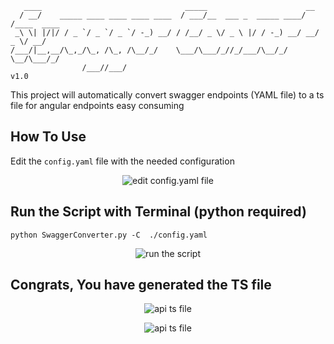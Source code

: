 ```
   ____                                _____                      __          
  / __/    _____ ____ ____ ____ ____  / ___/__  ___ _  _____ ____/ /____  ____
 _\ \| |/|/ / _ `/ _ `/ _ `/ -_) __/ / /__/ _ \/ _ \ |/ / -_) __/ __/ _ \/ __/
/___/|__,__/\_,_/\_, /\_, /\__/_/    \___/\___/_//_/___/\__/_/  \__/\___/_/   
                /___//___/                                                  v1.0  
```

This project will automatically convert swagger endpoints (YAML file) to a ts file for angular endpoints easy consuming


## How To Use
Edit the ```config.yaml``` file with the needed configuration

<p align="center">
  <img src="https://imgur.com/x8ObESV.png" alt="edit config.yaml file">
</p>

## Run the Script with Terminal (python required)
``` python SwaggerConverter.py -C  ./config.yaml ```

<p align="center">
  <img src="https://imgur.com/sJvlkaP.png" alt="run the script">
</p>

## Congrats, You have generated the TS file
<p align="center">
  <img src="https://imgur.com/pPUtDmo.png" alt="api ts file">
</p>
<p align="center">
  <img src="https://imgur.com/Js8pA9Y.png" alt="api ts file">
</p>
